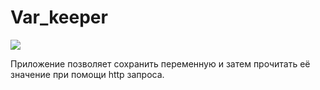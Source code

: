 # Var_keeper

![](https://github.com/VladimirChabanov/fake_keeper/actions/workflows/e2e_test_app.yml/badge.svg)

Приложение позволяет сохранить переменную и затем прочитать её значение при помощи http запроса.

